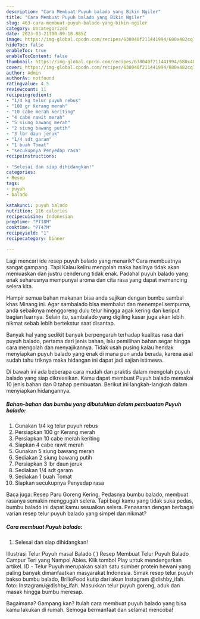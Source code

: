 ```yaml
---
description: "Cara Membuat Puyuh balado yang Bikin Ngiler"
title: "Cara Membuat Puyuh balado yang Bikin Ngiler"
slug: 463-cara-membuat-puyuh-balado-yang-bikin-ngiler
category: Uncategorized
date: 2023-03-21T00:09:18.885Z
image: https://img-global.cpcdn.com/recipes/638040f211441994/680x482cq70/puyuh-balado-foto-resep-utama.jpg
hideToc: false
enableToc: true
enableTocContent: false
thumbnail: https://img-global.cpcdn.com/recipes/638040f211441994/680x482cq70/puyuh-balado-foto-resep-utama.jpg
cover: https://img-global.cpcdn.com/recipes/638040f211441994/680x482cq70/puyuh-balado-foto-resep-utama.jpg
author: Admin
authorAv: notfound
ratingvalue: 4.5
reviewcount: 11
recipeingredient:
- "1/4 kg telur puyuh rebus"
- "100 gr Kerang merah"
- "10 cabe merah keriting"
- "4 cabe rawit merah"
- "5 siung bawang merah"
- "2 siung bawang putih"
- "3 lbr daun jeruk"
- "1/4 sdt garam"
- "1 buah Tomat"
- "secukupnya Penyedap rasa"
recipeinstructions:

- "Selesai dan siap dihidangkan!"
categories:
- Resep
tags:
- puyuh
- balado

katakunci: puyuh balado 
nutrition: 116 calories
recipecuisine: Indonesian
preptime: "PT18M"
cooktime: "PT47M"
recipeyield: "1"
recipecategory: Dinner

---
```



Lagi mencari ide resep puyuh balado yang menarik? Cara membuatnya sangat gampang. Tapi Kalau keliru mengolah maka hasilnya tidak akan memuaskan dan justru cenderung tidak enak. Padahal puyuh balado yang enak seharusnya mempunyai aroma dan cita rasa yang dapat memancing selera kita.


Hampir semua bahan makanan bisa anda sajikan dengan bumbu sambal khas Minang ini. Agar sambalado bisa membalut dan menempel sempurna, anda sebaiknya menggoreng dulu telur hingga agak kering dan keriput bagian luarnya. Selain itu, sambalado yang digiling kasar juga akan lebih nikmat sebab lebih bertekstur saat disantap.

Banyak hal yang sedikit banyak berpengaruh terhadap kualitas rasa dari puyuh balado, pertama dari jenis bahan, lalu pemilihan bahan segar hingga cara mengolah dan menyajikannya. Tidak usah pusing kalau hendak menyiapkan puyuh balado yang enak di mana pun anda berada, karena asal sudah tahu triknya maka hidangan ini dapat jadi sajian istimewa.


Di bawah ini ada beberapa cara mudah dan praktis dalam mengolah puyuh balado yang siap dikreasikan. Kamu dapat membuat Puyuh balado memakai 10 jenis bahan dan 0 tahap pembuatan. Berikut ini langkah-langkah dalam menyiapkan hidangannya.

<!--inarticleads1-->

##### Bahan-bahan dan bumbu yang dibutuhkan dalam pembuatan Puyuh balado:

1. Gunakan 1/4 kg telur puyuh rebus
1. Persiapkan 100 gr Kerang merah
1. Persiapkan 10 cabe merah keriting
1. Siapkan 4 cabe rawit merah
1. Gunakan 5 siung bawang merah
1. Sediakan 2 siung bawang putih
1. Persiapkan 3 lbr daun jeruk
1. Sediakan 1/4 sdt garam
1. Sediakan 1 buah Tomat
1. Siapkan secukupnya Penyedap rasa


Baca juga: Resep Paru Goreng Kering. Pedasnya bumbu balado, membuat rasanya semakin menggugah selera. Tapi bagi kamu yang tidak suka pedas, bumbu balado ini dapat kamu sesuaikan selera. Penasaran dengan berbagai varian resep telur puyuh balado yang simpel dan nikmat? 

<!--inarticleads2-->

##### Cara membuat Puyuh balado:


1. Selesai dan siap dihidangkan!

Illustrasi Telur Puyuh masal Balado ( ) Resep Membuat Telur Puyuh Balado Campur Teri yang Nampol Abies. Klik tombol Play untuk mendengarkan artikel. ID - Telur Puyuh merupakan salah satu sumber protein hewani yang paling banyak dimanfaatkan masyarakat Indonesia. Simak resep telur puyuh bakso bumbu balado, BrilioFood kutip dari akun Instagram @dishby_ifah. foto: Instagram/@dishby_ifah. Masukkan telur puyuh goreng, aduk dan masak hingga bumbu meresap. 

Bagaimana? Gampang kan? Itulah cara membuat puyuh balado yang bisa kamu lakukan di rumah. Semoga bermanfaat dan selamat mencoba!
